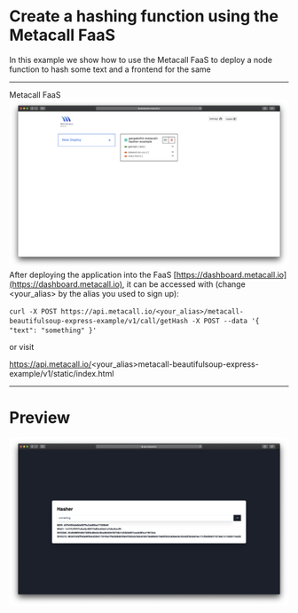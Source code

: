 # Create a hashing function using the Metacall FaaS

In this example we show how to use the Metacall FaaS to deploy a node function to hash some text and a frontend for the same

---

Metacall FaaS
![dashboard](./resources/dashboard.png)
After deploying the application into the FaaS [https://dashboard.metacall.io](https://dashboard.metacall.io), it can be accessed with (change <your_alias> by the alias you used to sign up):

`curl -X POST https://api.metacall.io/<your_alias>/metacall-beautifulsoup-express-example/v1/call/getHash -X POST --data '{ "text": "something" }'`

or visit

https://api.metacall.io/<your_alias>metacall-beautifulsoup-express-example/v1/static/index.html

---

# Preview

![preview](./resources/preview.png)
